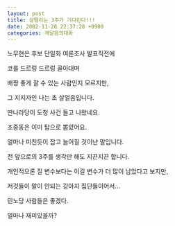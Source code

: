 ```yaml
---
layout: post
title: 살떨리는 3주가 기다린다!!!
date: 2002-11-28 22:37:28 +0900
categories: 깨달음의대화
---
```

노무현은 후보 단일화 여론조사 발표직전에
  
코를 드르렁 드르렁 골아대며
  
배짱 좋게 잘 수 있는 사람인지 모르지만,
  
그 지지자인 나는 초 살얼음입니다.
  

  
딴나라당이 도청 사건 들고 나왔네요.
  
조중동은 이미 탑으로 뽑았어요.
  
얼마나 미친듯이 잡고 늘어질 것이냔 말입니다.
  

  
전 앞으로의 3주를 생각만 해도 지끈지끈 합니다.
  
개인적으론 질 변수보다는 이길 변수가 더 많이 남았다고 보지만,
  
저것들이 말이 안되는 강아지 집단들이어서...
  

  
민노당 사람들은 좋겠다.
  
얼마나 재미있을까?
